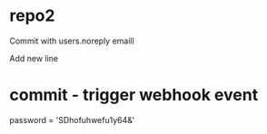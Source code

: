 # repo2

Commit with users.noreply emaill

Add new line
# commit - trigger webhook event

password = 'SDhofuhwefu1y64&'
